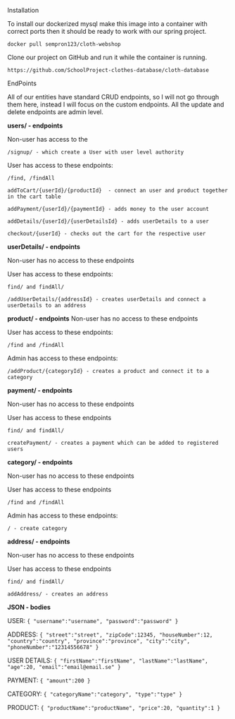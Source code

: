 Installation

To install our dockerized mysql make this image into a container 
with correct ports then it should be ready to work with our spring project.

`docker pull sempron123/cloth-webshop`

Clone our project on GitHub and run it while the container is running.

    https://github.com/SchoolProject-clothes-database/cloth-database


EndPoints

All of our entities have standard CRUD endpoints, 
so I will not go through them here, instead I will focus on the custom endpoints. 
All the update and delete endpoints are admin level.

**users/ - endpoints**

Non-user has access to the 

    /signup/ - which create a User with user level authority

User has access to these endpoints:
    
    /find, /findAll

    addToCart/{userId}/{productId}  - connect an user and product together in the cart table

    addPayment/{userId}/{paymentId} - adds money to the user account

    addDetails/{userId}/{userDetailsId} - adds userDetails to a user

    checkout/{userId} - checks out the cart for the respective user

**userDetails/ - endpoints**

Non-user has no access to these endpoints

User has access to these endpoints:

    find/ and findAll/

    /addUserDetails/{addressId} - creates userDetails and connect a userDetails to an address

**product/ - endpoints**
Non-user has no access to these endpoints

User has access to these endpoints:

    /find and /findAll

Admin has access to these endpoints:

    /addProduct/{categoryId} - creates a product and connect it to a category

**payment/ - endpoints**

Non-user has no access to these endpoints

User has access to these endpoints

    find/ and findAll/

    createPayment/ - creates a payment which can be added to registered users

**category/ - endpoints**

Non-user has no access to these endpoints

User has access to these endpoints

    /find and /findAll

Admin has access to these endpoints:

    / - create category

**address/ - endpoints**

Non-user has no access to these endpoints

User has access to these endpoints

    find/ and findAll/

    addAddress/ - creates an address

**JSON - bodies** 

USER:
`{
"username":"username",
"password":"password"
}`

ADDRESS:
`{
"street":"street",
"zipCode":12345,
"houseNumber":12,
"country":"country",
"province":"province",
"city":"city",
"phoneNumber":"12314556678"
}`

USER DETAILS:
`{
"firstName":"firstName",
"lastName":"lastName",
"age":20,
"email":"email@email.se"
}`

PAYMENT:
`{
"amount":200
}`

CATEGORY:
`{
"categoryName":"category",
"type":"type"
}`


PRODUCT:
`{
"productName":"productName",
"price":20,
"quantity":1
}`





